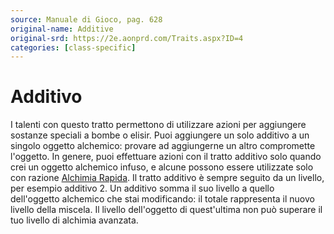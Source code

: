 ```yaml
---
source: Manuale di Gioco, pag. 628
original-name: Additive
original-srd: https://2e.aonprd.com/Traits.aspx?ID=4
categories: [class-specific]
---
```


# Additivo

I talenti con questo tratto permettono di utilizzare azioni per aggiungere
sostanze speciali a bombe o elisir. Puoi aggiungere un solo additivo a un
singolo oggetto alchemico: provare ad aggiungerne un altro compromette
l'oggetto. In genere, puoi effettuare azioni con il tratto additivo solo quando
crei un oggetto alchemico infuso, e alcune possono essere utilizzate solo con
razione [Alchimia Rapida](/azioni/classe/alchimia-rapida). Il tratto additivo è
sempre seguito da un livello, per esempio additivo 2. Un additivo somma il suo
livello a quello dell'oggetto alchemico che stai modificando: il totale
rappresenta il nuovo livello della miscela. Il livello dell'oggetto di
quest'ultima non può superare il tuo livello di alchimia avanzata.
